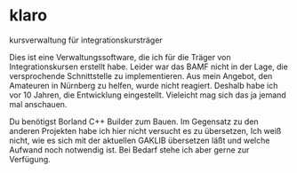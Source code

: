 # klaro
 kursverwaltung für integrationskursträger

Dies ist eine Verwaltungssoftware, die ich für die Träger von Integrationskursen
erstellt habe. Leider war das BAMF nicht in der Lage, die versprochende 
Schnittstelle zu implementieren. Aus mein Angebot, den Amateuren in Nürnberg zu 
helfen, wurde nicht reagiert. Deshalb habe ich vor 10 Jahren, die Entwicklung 
eingestellt. Vieleicht mag sich das ja jemand mal anschauen.

Du benötigst Borland C++ Builder zum Bauen. Im Gegensatz zu den anderen 
Projekten habe ich hier nicht versucht es zu übersetzen, Ich weiß nicht, wie 
es sich mit der aktuellen GAKLIB übersetzen läßt und welche Aufwand noch 
notwendig ist. Bei Bedarf stehe ich aber gerne zur Verfügung.
